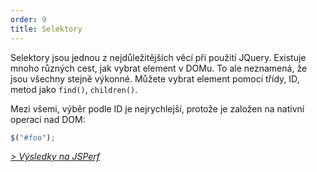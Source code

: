 ```yaml
---
order: 9
title: Selektory
---
```


Selektory jsou jednou z nejdůležitějších věcí při použití JQuery. Existuje mnoho různých cest, jak vybrat element v DOMu. To ale neznamená, že jsou všechny stejně výkonné. Můžete vybrat element pomocí třídy, ID, metod jako `find()`, `children()`.

Mezi všemi, výběr podle ID je nejrychlejší, protože je založen na nativní operaci nad DOM:

```js
$("#foo");
```

*[> Výsledky na JSPerf](http://jsperf.com/browser-diet-jquery-selectors)*
